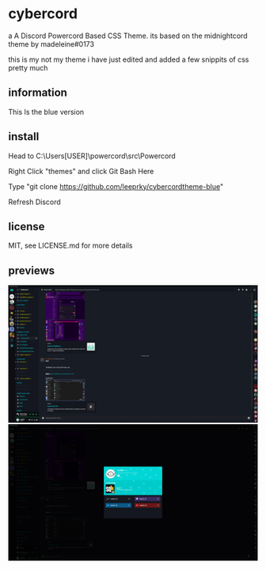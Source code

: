 # cybercord
a A Discord Powercord Based CSS Theme.
its based on the midnightcord theme by madeleine#0173

this is my not my theme i have just edited and added a few snippits of css pretty much

## information

This Is the blue version

## install

Head to C:\Users\[USER]\powercord\src\Powercord

Right Click "themes" and click Git Bash Here

Type "git clone https://github.com/leeprky/cybercordtheme-blue"

Refresh Discord

## license

MIT, see LICENSE.md for more details

## previews

![preview](./previews/previewblue1.png)
![preview](./previews/previewblue2.png)
